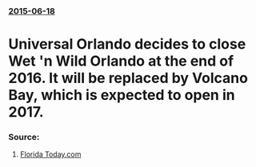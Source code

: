 ### [2015-06-18](/news/2015/06/18/index.md)

# Universal Orlando decides to close Wet 'n Wild Orlando at the end of 2016. It will be replaced by Volcano Bay, which is expected to open in 2017. 




### Source:

1. [Florida Today.com](http://www.floridatoday.com/story/news/local/2015/06/17/wet-wild-orlando-will-close-dec/28859163/)
